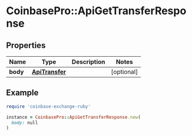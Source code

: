 # CoinbasePro::ApiGetTransferResponse

## Properties

| Name | Type | Description | Notes |
| ---- | ---- | ----------- | ----- |
| **body** | [**ApiTransfer**](ApiTransfer.md) |  | [optional] |

## Example

```ruby
require 'coinbase-exchange-ruby'

instance = CoinbasePro::ApiGetTransferResponse.new(
  body: null
)
```

